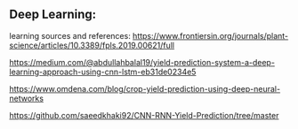## Deep Learning:

learning sources and references:
https://www.frontiersin.org/journals/plant-science/articles/10.3389/fpls.2019.00621/full

https://medium.com/@abdullahbalal19/yield-prediction-system-a-deep-learning-approach-using-cnn-lstm-eb31de0234e5

https://www.omdena.com/blog/crop-yield-prediction-using-deep-neural-networks

https://github.com/saeedkhaki92/CNN-RNN-Yield-Prediction/tree/master
